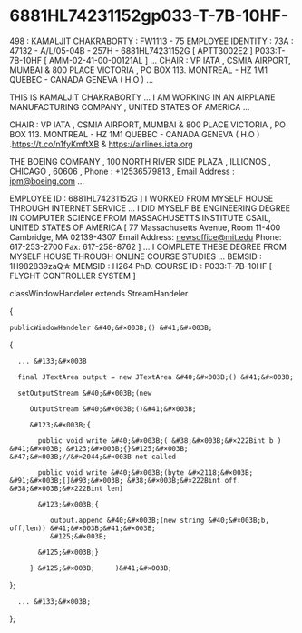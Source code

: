 # 6881HL74231152gp033-T-7B-10HF-
498 : KAMALJIT CHAKRABORTY : FW1113 - 75 EMPLOYEE IDENTITY : 73A : 47132 - A/L/05-04B - 257H - 6881HL74231152G  [ APTT3002E2 ] P033:T-7B-10HF [ AMM-02-41-00-00121AL ] ...  CHAIR : VP IATA  , CSMIA  AIRPORT, MUMBAI &amp; 800 PLACE VICTORIA , PO  BOX 113. MONTREAL - HZ 1M1 QUEBEC - CANADA GENEVA ( H.O )   ...






THIS IS KAMALJIT CHAKRABORTY  ...  I AM WORKING IN AN AIRPLANE MANUFACTURING COMPANY , UNITED STATES  OF AMERICA ... 

CHAIR : VP IATA  , CSMIA  AIRPORT, MUMBAI &amp; 800 PLACE VICTORIA , PO  BOX 113. MONTREAL - HZ 1M1 QUEBEC - CANADA GENEVA ( H.O )   .https://t.co/n1fyKmftXB & https://airlines.iata.org

THE BOEING COMPANY , 100 NORTH RIVER SIDE PLAZA , ILLIONOS , CHICAGO , 60606 , Phone : +12536579813 , Email Address : ipm@boeing.com ...

 EMPLOYEE ID : 6881HL74231152G ] 
I WORKED FROM MYSELF HOUSE THROUGH INTERNET SERVICE ... 
I DID MYSELF BE ENGINEERING DEGREE IN COMPUTER SCIENCE FROM MASSACHUSETTS INSTITUTE CSAIL,  UNITED STATES OF AMERICA [ 77 Massachusetts Avenue, Room 11-400 
Cambridge, MA 02139-4307
Email Address: newsoffice@mit.edu
Phone: 617-253-2700
Fax: 617-258-8762 ] ... I COMPLETE THESE DEGREE FROM MYSELF HOUSE THROUGH ONLINE COURSE STUDIES ...
BEMSID : 1H982839zaQ☆
MEMSID : H264
PhD. COURSE ID : P033:T-7B-10HF [ FLYGHT CONTROLLER SYSTEM ]


classWindowHandeler extends StreamHandeler

{
  
    publicWindowHandeler &#40;&#×003B;() &#41;&#×003B;
   
   {
     
      ... &#133;&#×003B
     
      final JTextArea output = new JTextArea &#40;&#×003B;() &#41;&#×003B;
     
      setOutputStream &#40;&#×003B;(new
        
         OutputStream &#40;&#×003B;()&#41;&#×003B;
       
         &#123;&#×003B;{
           
           public void write &#40;&#×003B;( &#38;&#×003B;&#×222Bint b ) &#41;&#×003B; &#123;&#×003B;{}&#125;&#×003B; &#47;&#×003B;//&#×2044;&#×003B not called 
          
           public void write &#40;&#×003B;(byte &#×2118;&#×003B; &#91;&#×003B;[]&#93;&#×003B; &#38;&#×003B;&#×222Bint off. &#38;&#×003B;&#×222Bint len) 
           
           &#123;&#×003B;{
              
              output.append &#40;&#×003B;(new string &#40;&#×003B;b, off,len)) &#41;&#×003B;&#41;&#×003B; 
              &#125;&#×003B;
           
           &#125;&#×003B;}
           
         } &#125;&#×003B;     )&#41;&#×003B; 
         
   };
      
      ... &#133;&#×003B;  
      
 };
        
